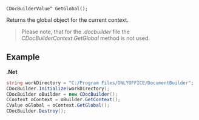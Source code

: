 `CDocBuilderValue^ GetGlobal();`

Returns the global object for the current context.

> Please note, that for the *.docbuilder* file the *CDocBuilderContext.GetGlobal* method is not used.

## Example

**.Net**

```cs
string workDirectory = "C:/Program Files/ONLYOFFICE/DocumentBuilder";
CDocBuilder.Initialize(workDirectory);
CDocBuilder oBuilder = new CDocBuilder();
CContext oContext = oBuilder.GetContext();
CValue oGlobal = oContext.GetGlobal();
CDocBuilder.Destroy();
```
